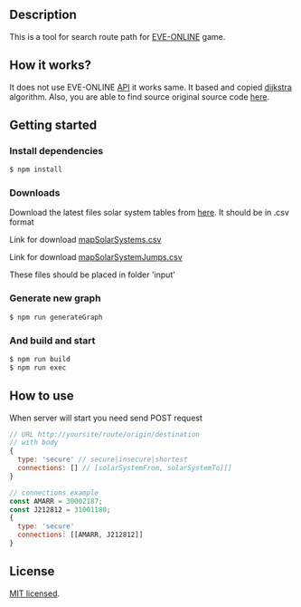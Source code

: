 ## Description

This is a tool for search route path for [EVE-ONLINE](https://www.eveonline.com/) game.

## How it works?

It does not use EVE-ONLINE [API](https://esi.evetech.net/ui/#/Routes/get_route_origin_destination)
it works same. It based and copied [dijkstra](https://github.com/esi/esi-routes/blob/master/esi_routes/dijkstra.py) algorithm.
Also, you are able to find source original source code [here](https://github.com/esi/esi-routes).

## Getting started

### Install dependencies

```bash
$ npm install
```

### Downloads
Download the latest files solar system tables from [here](https://www.fuzzwork.co.uk/dump/latest/). It should be in .csv format

Link for download [mapSolarSystems.csv](https://www.fuzzwork.co.uk/dump/latest/mapSolarSystems.csv)

Link for download [mapSolarSystemJumps.csv](https://www.fuzzwork.co.uk/dump/latest/mapSolarSystemJumps.csv)

These files should be placed in folder 'input'

### Generate new graph

```bash
$ npm run generateGraph
```

### And build and start

```bash
$ npm run build
$ npm run exec
```

## How to use

When server will start you need send POST request

```javascript
// URL http://yoursite/route/origin/destination
// with body
{
  type: 'secure' // secure|insecure|shortest
  connections: [] // [solarSystemFrom, solarSystemTo][] 
}

// connections example
const AMARR = 30002187;
const J212812 = 31001180;
{
  type: 'secure'
  connections: [[AMARR, J212812]]
}
```

## License

[MIT licensed](LICENSE).
